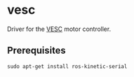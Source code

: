 # vesc

Driver for the [VESC](https://vesc-project.com/) motor controller.

## Prerequisites

    sudo apt-get install ros-kinetic-serial
